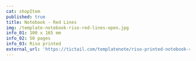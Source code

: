 ```yaml
---
cat: shopItem
published: true
title: Notebook - Red Lines
img: /template-notebook-riso-red-lines-open.jpg
info_01: 100 x 165 mm
info_02: 50 pages
info_03: Riso printed
external_url: 'https://tictail.com/templatenote/riso-printed-notebook-red-lines'
---
```


